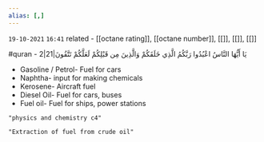 ```yaml
---
alias: [,]
---
```

`19-10-2021`
`16:41`
related - [[octane rating]], [[octane number]], [[]], [[]], [[]]

#quran - 2|21|يَا أَيُّهَا النَّاسُ اعْبُدُوا رَبَّكُمُ الَّذِي خَلَقَكُمْ وَالَّذِينَ مِن قَبْلِكُمْ لَعَلَّكُمْ تَتَّقُونَ

- Gasoline / Petrol- Fuel for cars
- Naphtha- input for making chemicals
- Kerosene- Aircraft fuel
- Diesel Oil- Fuel for cars, buses
- Fuel oil- Fuel for ships, power stations

```query
"physics and chemistry c4"
```

```query 2021-11-26 21:12
"Extraction of fuel from crude oil"
```